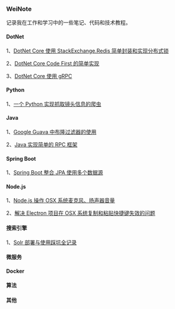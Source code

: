 ### WeiNote
记录我在工作和学习中的一些笔记、代码和技术教程。

#### DotNet
1、[DotNet Core 使用 StackExchange.Redis 简单封装和实现分布式锁](/DotNet/DotNet%20Core%20使用%20StackExchange.Redis%20简单封装和实现分布式锁.md)

2、[DotNet Core Code First 的简单实现](https://github.com/weisenzcharles/WeiNote/tree/master/DotNet/DotNetCoreCodeFirst)

3、[DotNet Core 使用 gRPC](/DotNet/DotNet%20Core%20使用%20gRPC.md)

#### Python
1、[一个 Python 实现抓取镜头信息的爬虫](https://github.com/weisenzcharles/WeiNote/tree/master/lenses)

#### Java
1、[Google Guava 中布隆过滤器的使用](/Java/Google%20Guava%20中布隆过滤器的使用.md)

2、[Java 实现简单的 RPC 框架](/Java/Java%20实现简单的%20RPC%20框架.md)
#### Spring Boot
1、[Spring Boot 整合 JPA 使用多个数据源](/Spring%20Boot/Spring%20Boot%20整合%20JPA%20使用多个数据源.md)

#### Node.js
1、[Node.js 操作 OSX 系统麦克风、扬声器音量](/Node/Node.js%20操作%20OSX%20系统麦克风、扬声器音量.md)

2、[解决 Electron 项目在 OSX 系统复制和粘贴快捷键失效的问题](/Node/解决%20Electron%20项目在%20OSX%20系统复制和粘贴快捷键失效的问题.md)

#### 搜索引擎
1、[Solr 部署与使用踩坑全记录](/Search/Solr%20部署与使用踩坑全记录.md)


#### 微服务


#### Docker



#### 算法


#### 其他

